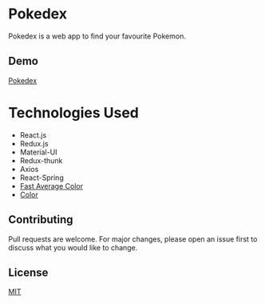 # Pokedex

Pokedex is a web app to find your favourite Pokemon. 

## Demo

[Pokedex](https://shreeyansh-b.github.io/pokedex/)


# Technologies Used
* React.js
* Redux.js
* Material-UI 
* Redux-thunk
* Axios
* React-Spring
* [Fast Average Color](https://www.npmjs.com/package/fast-average-color) 
* [Color](https://www.npmjs.com/package/color)



## Contributing
Pull requests are welcome. For major changes, please open an issue first to discuss what you would like to change.

## License
[MIT](https://choosealicense.com/licenses/mit/)
